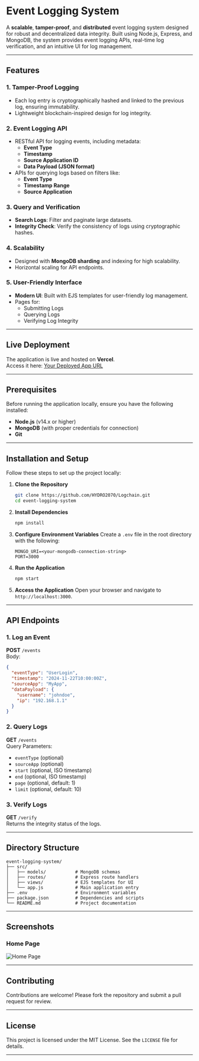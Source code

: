 # Event Logging System

A **scalable**, **tamper-proof**, and **distributed** event logging system designed for robust and decentralized data integrity. Built using Node.js, Express, and MongoDB, the system provides event logging APIs, real-time log verification, and an intuitive UI for log management.

---

## Features
### 1. Tamper-Proof Logging
- Each log entry is cryptographically hashed and linked to the previous log, ensuring immutability.
- Lightweight blockchain-inspired design for log integrity.

### 2. Event Logging API
- RESTful API for logging events, including metadata:
  - **Event Type**
  - **Timestamp**
  - **Source Application ID**
  - **Data Payload (JSON format)**
- APIs for querying logs based on filters like:
  - **Event Type**
  - **Timestamp Range**
  - **Source Application**

### 3. Query and Verification
- **Search Logs**: Filter and paginate large datasets.
- **Integrity Check**: Verify the consistency of logs using cryptographic hashes.

### 4. Scalability
- Designed with **MongoDB sharding** and indexing for high scalability.
- Horizontal scaling for API endpoints.

### 5. User-Friendly Interface
- **Modern UI**: Built with EJS templates for user-friendly log management.
- Pages for:
  - Submitting Logs
  - Querying Logs
  - Verifying Log Integrity

---

## Live Deployment
The application is live and hosted on **Vercel**.  
Access it here: [Your Deployed App URL](https://logchain.onrender.com/)

---

## Prerequisites
Before running the application locally, ensure you have the following installed:
- **Node.js** (v14.x or higher)
- **MongoDB** (with proper credentials for connection)
- **Git**

---

## Installation and Setup
Follow these steps to set up the project locally:

1. **Clone the Repository**
   ```bash
   git clone https://github.com/HYDRO2070/Logchain.git
   cd event-logging-system
   ```

2. **Install Dependencies**
   ```bash
   npm install
   ```

3. **Configure Environment Variables**
   Create a `.env` file in the root directory with the following:
   ```
   MONGO_URI=<your-mongodb-connection-string>
   PORT=3000
   ```

4. **Run the Application**
   ```bash
   npm start
   ```

5. **Access the Application**
   Open your browser and navigate to `http://localhost:3000`.

---

## API Endpoints

### **1. Log an Event**
**POST** `/events`  
Body:
```json
{
  "eventType": "UserLogin",
  "timestamp": "2024-11-22T10:00:00Z",
  "sourceApp": "MyApp",
  "dataPayload": {
    "username": "johndoe",
    "ip": "192.168.1.1"
  }
}
```

### **2. Query Logs**
**GET** `/events`  
Query Parameters:
- `eventType` (optional)
- `sourceApp` (optional)
- `start` (optional, ISO timestamp)
- `end` (optional, ISO timestamp)
- `page` (optional, default: 1)
- `limit` (optional, default: 10)

### **3. Verify Logs**
**GET** `/verify`  
Returns the integrity status of the logs.

---

## Directory Structure
```
event-logging-system/
├── src/
│   ├── models/           # MongoDB schemas
│   ├── routes/           # Express route handlers
│   ├── views/            # EJS templates for UI
│   └── app.js            # Main application entry
├── .env                  # Environment variables
├── package.json          # Dependencies and scripts
└── README.md             # Project documentation
```

---

## Screenshots
### Home Page
![Home Page](https://logchain.onrender.com/)

---

## Contributing
Contributions are welcome! Please fork the repository and submit a pull request for review.

---

## License
This project is licensed under the MIT License. See the `LICENSE` file for details.

---

